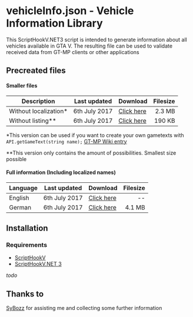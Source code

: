 # vehicleInfo.json - Vehicle Information Library
This ScriptHookV.NET3 script is intended to generate information about all vehicles available in GTA V. 
The resulting file can be used to validate received data from GT-MP clients or other applications

## Precreated files
#### Smaller files

Description | Last updated | Download | Filesize
--- | --- | --- | ---:
Without localization* | 6th July 2017 | [Click here](https://raw.githubusercontent.com/Micky5991/GT-MP-weaponData/master/precreated/en/weaponData.json) | 2.3 MB
Without listing** | 6th July 2017 | [Click here](https://raw.githubusercontent.com/Micky5991/GT-MP-weaponData/master/precreated/en/weaponData.json) | 190 KB

*This version can be used if you want to create your own gametexts with `API.getGameText(string name);` [GT-MP Wiki entry](https://wiki.gt-mp.net/index.php?title=GetGameText)

**This version only contains the amount of possibilities. Smallest size possible

#### Full information (Including localized names)

Language | Last updated | Download | Filesize
--- | --- | --- | ---:
English | 6th July 2017 | [Click here](https://raw.githubusercontent.com/Micky5991/GT-MP-weaponData/master/precreated/en/weaponData.json) | --
German | 6th July 2017 | [Click here](https://raw.githubusercontent.com/Micky5991/GT-MP-weaponData/master/precreated/de/weaponData.json) | 4.1 MB

## Installation
### Requirements
- [ScriptHookV](http://www.dev-c.com/gtav/scripthookv/)
- [ScriptHookV.NET 3](https://github.com/crosire/scripthookvdotnet)

_todo_

## Thanks to
[SyBozz](https://gt-mp.net/user/2198-sybozz/) for assisting me and collecting some further information

